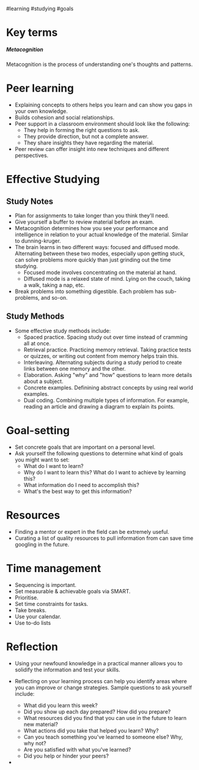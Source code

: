 #learning #studying #goals

# Key terms
##### Metacognition
Metacognition is the process of understanding one's thoughts and patterns.

# Peer learning
* Explaining concepts to others helps you learn and can show you gaps in your own knowledge.
* Builds cohesion and social relationships.
* Peer support in a classroom environment should look like the following:
	* They help in forming the right questions to ask.
	* They provide direction, but not a complete answer.
	* They share insights they have regarding the material.
* Peer review can offer insight into new techniques and different perspectives.

# Effective Studying
## Study Notes
* Plan for assignments to take longer than you think they'll need.
* Give yourself a buffer to review material before an exam.
* Metacognition determines how you see your performance and intelligence in relation to your actual knowledge of the material. Similar to dunning-kruger.
* The brain learns in two different ways: focused and diffused mode. Alternating between these two modes, especially upon getting stuck, can solve problems more quickly than just grinding out the time studying.
	* Focused mode involves concentrating on the material at hand.
	* Diffused mode is a relaxed state of mind. Lying on the couch, taking a walk, taking a nap, etc.
* Break problems into something digestible. Each problem has sub-problems, and so-on.

## Study Methods
* Some effective study methods include:
	* Spaced practice. Spacing study out over time instead of cramming all at once.
	* Retrieval practice. Practicing memory retrieval. Taking practice tests or quizzes, or writing out content from memory helps train this.
	* Interleaving. Alternating subjects during a study period to create links between one memory and the other.
	* Elaboration. Asking "why" and "how" questions to learn more details about a subject.
	* Concrete examples. Definining abstract concepts by using real world examples.
	* Dual coding. Combining multiple types of information. For example, reading an article and drawing a diagram to explain its points.

# Goal-setting
* Set concrete goals that are important on a personal level.
* Ask yourself the following questions to determine what kind of goals you might want to set:
	* What do I want to learn?
	* Why do I want to learn this? What do I want to achieve by learning this?
	* What information do I need to accomplish this?
	* What's the best way to get this information?

# Resources
* Finding a mentor or expert in the field can be extremely useful.
* Curating a list of quality resources to pull information from can save time googling in the future.

# Time management
* Sequencing is important.
* Set measurable & achievable goals via SMART.
* Prioritise.
* Set time constraints for tasks.
* Take breaks.
* Use your calendar.
* Use to-do lists

# Reflection
* Using your newfound knowledge in a practical manner allows you to solidify the information and test your skills.
* Reflecting on your learning process can help you identify areas where you can improve or change strategies. Sample questions to ask yourself include:
	* What did you learn this week?
	* Did you show up each day prepared? How did you prepare?
	* What resources did you find that you can use in the future to learn new material?
	* What actions did you take that helped you learn? Why?
	* Can you teach something you've learned to someone else? Why, why not?
	* Are you satisfied with what you've learned?
	* Did you help or hinder your peers?


* 

